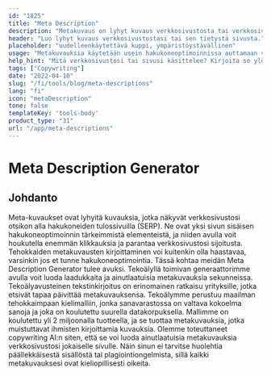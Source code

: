 ```yaml
---
id: "1825"
title: "Meta Description"
description: "Metakuvaus on lyhyt kuvaus verkkosivustosta tai verkkosivuston tietystä sivusta. Hakukoneet käyttävät sitä yleensä näyttääkseen tiivistelmän verkkosivustosta tai sivusta hakutuloksissa."
header: "Luo lyhyt kuvaus verkkosivustostasi tai sen tietystä sivusta."
placeholder: "uudelleenkäytettävä kuppi, ympäristöystävällinen"
usage: "Metakuvauksia käytetään usein hakukoneoptimoinnissa auttamaan verkkosivustoa ja sivuja sijoittumaan korkeammalle hakutuloksissa. Seuraava generaattori voi auttaa sinua luomaan metakuvauksia, jotka on räätälöity tiettyihin avainsanoihin ja jotka sopivat parhaiten brändiisi."
help_hint: "Mitä verkkosivustosi tai sivusi käsittelee? Kirjoita se ylös, niin me muutamme sen Meta Descriptioniksi."
tags: ["Copywriting"]
date: "2022-04-10"
slug: "/fi/tools/blog/meta-descriptions"
lang: "fi"
icon: "metaDescription"
tone: false
templateKey: 'tools-body'
product_type: "31"
url: "/app/meta-descriptions"
---
```


# Meta Description Generator

## Johdanto

Meta-kuvaukset ovat lyhyitä kuvauksia, jotka näkyvät verkkosivustosi otsikon alla hakukoneiden tulossivuilla (SERP). Ne ovat yksi sivun sisäisen hakukoneoptimoinnin tärkeimmistä elementeistä, ja niiden avulla voit houkutella enemmän klikkauksia ja parantaa verkkosivustosi sijoitusta. Tehokkaiden metakuvausten kirjoittaminen voi kuitenkin olla haastavaa, varsinkin jos et tunne hakukoneoptimointia. Tässä kohtaa meidän Meta Description Generator tulee avuksi. Tekoälyllä toimivan generaattorimme avulla voit luoda laadukkaita ja ainutlaatuisia metakuvauksia sekunneissa. Tekoälyavusteinen tekstinkirjoitus on erinomainen ratkaisu yrityksille, jotka etsivät tapaa päivittää metakuvauksensa. Tekoälymme perustuu maailman tehokkaimpaan kielimalliin, jonka sanavarastossa on valtava kokoelma sanoja ja joka on koulutettu suurella datakorpuksella. Mallimme on koulutettu yli 2 miljoonalla tuotteella, ja se tuottaa metakuvauksia, jotka muistuttavat ihmisten kirjoittamia kuvauksia. Olemme toteuttaneet copywriting AI:n siten, että se voi luoda ainutlaatuisia metakuvauksia verkkosivustosi jokaiselle sivulle. Näin sinun ei tarvitse huolehtia päällekkäisestä sisällöstä tai plagiointiongelmista, sillä kaikki metakuvauksesi ovat kieliopillisesti oikeita.
